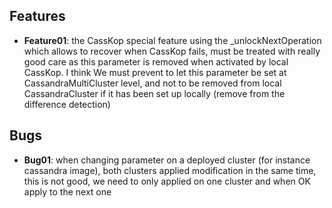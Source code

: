 

## Features

- **Feature01**: the CassKop special feature using the _unlockNextOperation which allows to recover when CassKop fails,
  must be treated with really good care as this parameter is removed when activated by local CassKop. I think We must
  prevent to let this parameter be set at CassandraMultiCluster level, and not to be removed from local CassandraCluster
  if it has been set up locally (remove from the difference detection)


## Bugs

- **Bug01**: when changing parameter on a deployed cluster (for instance cassandra image), both clusters applied modification
  in the same time, this is not good, we need to only applied on one cluster and when OK apply to the next one
